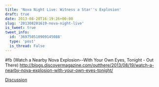 ```yaml
---
title: 'Nova Night Live: Witness a Star''s Explosion'
draft: true
date: 2013-08-20T16:19:26+00:00
slug: '201308201619-nova-night-live'
is_tweet: true
tweet_info:
  id: '369750510909145088'
  type: 'post'
  is_thread: False
---
```




#fb (Watch a Nearby Nova Explosion--With Your Own Eyes, Tonight - Out There) <http://blogs.discovermagazine.com/outthere/2013/08/19/watch-a-nearby-nova-explosion-with-your-own-eyes-tonight/>

[Discussion](https://x.com/sytelus/status/369750510909145088)
